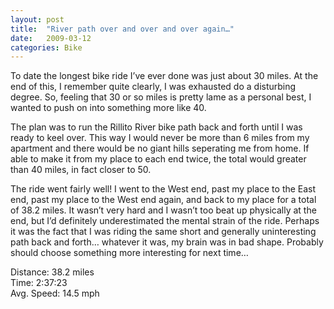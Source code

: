 ```yaml
---
layout: post
title:  "River path over and over and over again…"
date:   2009-03-12
categories: Bike
---
```


To date the longest bike ride I’ve ever done was just about 30 miles. At the end of this, I remember quite clearly, I was exhausted do a disturbing degree. So, feeling that 30 or so miles is pretty lame as a personal best, I wanted to push on into something more like 40.

The plan was to run the Rillito River bike path back and forth until I was ready to keel over. This way I would never be more than 6 miles from my apartment and there would be no giant hills seperating me from home. If able to make it from my place to each end twice, the total would greater than 40 miles, in fact closer to 50.

The ride went fairly well! I went to the West end, past my place to the East end, past my place to the West end again, and back to my place for a total of 38.2 miles. It wasn’t very hard and I wasn’t too beat up physically at the end, but I’d definitely underestimated the mental strain of the ride. Perhaps it was the fact that I was riding the same short and generally uninteresting path back and forth… whatever it was, my brain was in bad shape. Probably should choose something more interesting for next time…

Distance: 38.2 miles  
Time: 2:37:23  
Avg. Speed: 14.5 mph